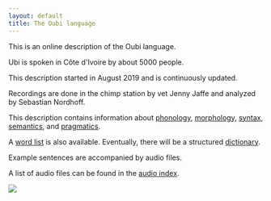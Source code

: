 ```yaml
---
layout: default
title: The Oubi language
--- 
```



This is an online description of the Oubi language. 

Ubi is spoken in Côte d'Ivoire by about 5000 people. 

This description started in August 2019 and is continuously updated. 

Recordings are done in the chimp station by vet Jenny Jaffe and analyzed by Sebastian Nordhoff. 

This description contains information about [phonology], 
[morphology],
[syntax],
[semantics], and
[pragmatics].

A [word list] is also available. Eventually, there will be a structured [dictionary]. 

Example sentences are accompanied by audio files. 

A list of audio files can be found in the [audio index].

![](https://lgdesc.github.io/glio1241/media/graphics/Tai-team.jpg)



[phonology]: https://lgdesc.github.io/glio1241/grammar/Phonology
[tonology]: https://lgdesc.github.io/glio1241/grammar/Tonology
[syllablestructure]: https://lgdesc.github.io/glio1241/grammar/SyllableStructure
[morphology]: https://lgdesc.github.io/glio1241/grammar/Morphology
[semantics]: https://lgdesc.github.io/glio1241/grammar/Semantics
[syntax]: https://lgdesc.github.io/glio1241/grammar/Syntax
[pragmatics]: https://lgdesc.github.io/glio1241/grammar/Pragmatics
[kin]: https://lgdesc.github.io/glio1241/grammar/semantics/Kin
[numerals]: https://lgdesc.github.io/glio1241/grammar/semantics/Numerals

[dictionary]: https://lgdesc.github.io/glio1241/lexicon/Dictionary
[word list]: https://lgdesc.github.io/glio1241/lexicon/Wordlist

[audio index]: https://lgdesc.github.io/glio1241/media/audio/Index


